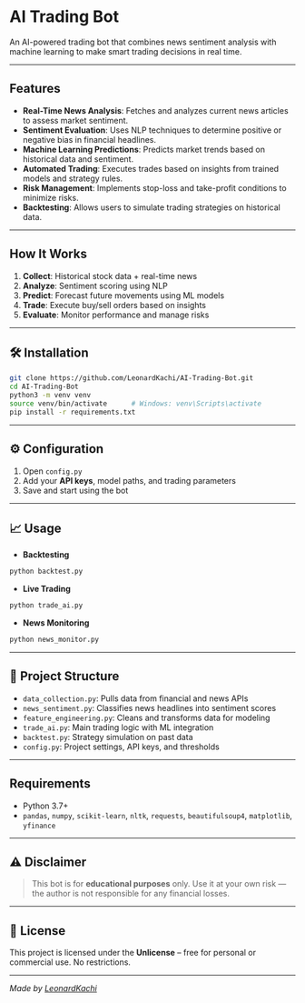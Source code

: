 # AI Trading Bot

An AI-powered trading bot that combines news sentiment analysis with machine learning to make smart trading decisions in real time.

---

## Features

- **Real-Time News Analysis**: Fetches and analyzes current news articles to assess market sentiment.
- **Sentiment Evaluation**: Uses NLP techniques to determine positive or negative bias in financial headlines.
- **Machine Learning Predictions**: Predicts market trends based on historical data and sentiment.
- **Automated Trading**: Executes trades based on insights from trained models and strategy rules.
- **Risk Management**: Implements stop-loss and take-profit conditions to minimize risks.
- **Backtesting**: Allows users to simulate trading strategies on historical data.

---

## How It Works

1. **Collect**: Historical stock data + real-time news
2. **Analyze**: Sentiment scoring using NLP
3. **Predict**: Forecast future movements using ML models
4. **Trade**: Execute buy/sell orders based on insights
5. **Evaluate**: Monitor performance and manage risks

---

## 🛠️ Installation

```bash
git clone https://github.com/LeonardKachi/AI-Trading-Bot.git
cd AI-Trading-Bot
python3 -m venv venv
source venv/bin/activate      # Windows: venv\Scripts\activate
pip install -r requirements.txt
````

---

## ⚙️ Configuration

1. Open `config.py`
2. Add your **API keys**, model paths, and trading parameters
3. Save and start using the bot

---

## 📈 Usage

* **Backtesting**

```bash
python backtest.py
```

* **Live Trading**

```bash
python trade_ai.py
```

* **News Monitoring**

```bash
python news_monitor.py
```

---

## 📁 Project Structure

* `data_collection.py`: Pulls data from financial and news APIs
* `news_sentiment.py`: Classifies news headlines into sentiment scores
* `feature_engineering.py`: Cleans and transforms data for modeling
* `trade_ai.py`: Main trading logic with ML integration
* `backtest.py`: Strategy simulation on past data
* `config.py`: Project settings, API keys, and thresholds

---

## Requirements

* Python 3.7+
* `pandas`, `numpy`, `scikit-learn`, `nltk`, `requests`, `beautifulsoup4`, `matplotlib`, `yfinance`

---

## ⚠️ Disclaimer

> This bot is for **educational purposes** only.
> Use it at your own risk — the author is not responsible for any financial losses.

---

## 📄 License

This project is licensed under the **Unlicense** – free for personal or commercial use. No restrictions.

---

*Made by [LeonardKachi](https://github.com/LeonardKachi)*

```
